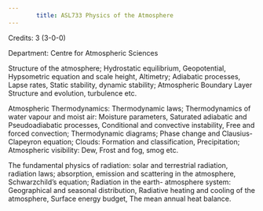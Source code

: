```yaml
---
        title: ASL733 Physics of the Atmosphere
---
```

Credits: 3 (3-0-0)

Department: Centre for Atmospheric Sciences

Structure of the atmosphere; Hydrostatic equilibrium, Geopotential, Hypsometric equation and scale height, Altimetry; Adiabatic processes, Lapse rates, Static stability, dynamic stability; Atmospheric Boundary Layer Structure and evolution, turbulence etc.

Atmospheric Thermodynamics: Thermodynamic laws; Thermodynamics of water vapour and moist air: Moisture parameters, Saturated adiabatic and Pseudoadiabatic processes, Conditional and convective instability, Free and forced convection; Thermodynamic diagrams; Phase change and Clausius-Clapeyron equation; Clouds: Formation and classification, Precipitation; Atmospheric visibility: Dew, Frost and fog, smog etc.

The fundamental physics of radiation: solar and terrestrial radiation, radiation laws; absorption, emission and scattering in the atmosphere, Schwarzchild’s equation; Radiation in the earth- atmosphere system: Geographical and seasonal distribution, Radiative heating and cooling of the atmosphere, Surface energy budget, The mean annual heat balance.